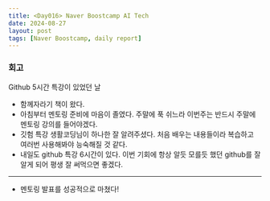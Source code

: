 ```yaml
---
title: <Day016> Naver Boostcamp AI Tech
date: 2024-08-27
layout: post
tags: [Naver Boostcamp, daily report]
---
```

### 회고
Github 5시간 특강이 있었던 날
- 함께자라기 책이 왔다. 
- 아침부터 멘토링 준비에 마음이 졸였다. 주말에 푹 쉬느라 이번주는 반드시 주말에 멘토링 강의를 들어야겠다.
- 깃험 특강 생활코딩님이 하나한 잘 알려주셨다. 처음 배우는 내용들이라 복습하고 여러번 사용해봐야 능숙해질 것 같다.
- 내일도 github 특강 6시간이 있다. 이번 기회에 항상 알듯 모를듯 했던 github를 잘 알게 되어 평생 잘 써먹으면 좋겠다. 
---
- 멘토링 발표를 성공적으로 마쳤다! 

